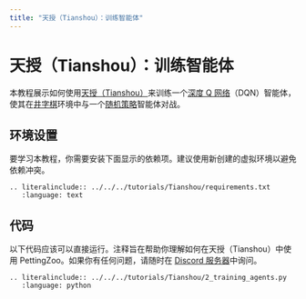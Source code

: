 ```yaml
---
title: "天授（Tianshou）：训练智能体"
---
```


# 天授（Tianshou）：训练智能体

本教程展示如何使用[天授（Tianshou）](https://github.com/thu-ml/tianshou)来训练一个[深度 Q 网络](https://tianshou.readthedocs.io/en/master/tutorials/dqn.html)（DQN）智能体，使其在[井字棋](/environments/classic/tictactoe/)环境中与一个[随机策略](https://tianshou.readthedocs.io/en/master/_modules/tianshou/policy/random.html)智能体对战。

## 环境设置
要学习本教程，你需要安装下面显示的依赖项。建议使用新创建的虚拟环境以避免依赖冲突。
```{eval-rst}
.. literalinclude:: ../../../tutorials/Tianshou/requirements.txt
   :language: text
```

## 代码
以下代码应该可以直接运行。注释旨在帮助你理解如何在天授（Tianshou）中使用 PettingZoo。如果你有任何问题，请随时在 [Discord 服务器](https://discord.gg/nhvKkYa6qX)中询问。

```{eval-rst}
.. literalinclude:: ../../../tutorials/Tianshou/2_training_agents.py
   :language: python
```

